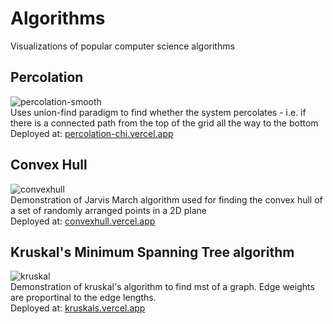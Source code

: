 # Algorithms
Visualizations of popular computer science algorithms

## Percolation
![percolation-smooth](https://user-images.githubusercontent.com/76162540/213430161-28ba73f3-afb9-400d-8c2f-9eba394df912.gif)  
Uses union-find paradigm to find whether the system percolates - i.e. if there is a connected path from the top of the grid all the way to the bottom  
Deployed at: [percolation-chi.vercel.app](https://percolation-chi.vercel.app/)

## Convex Hull
![convexhull](https://user-images.githubusercontent.com/76162540/213430642-90bb7f96-264b-4ac0-9bc3-f3204a5f67d1.gif)  
Demonstration of Jarvis March algorithm used for finding the convex hull of a set of randomly arranged points in a 2D plane  
Deployed at: [convexhull.vercel.app](https://convexhull.vercel.app/)

## Kruskal's Minimum Spanning Tree algorithm
![kruskal](https://user-images.githubusercontent.com/76162540/213431824-4b816435-db0c-47bd-964a-ba0c71557d65.gif)  
Demonstration of kruskal's algorithm to find mst of a graph. Edge weights are proportinal to the edge lengths.  
Deployed at: [kruskals.vercel.app](https://kruskals.vercel.app/)
